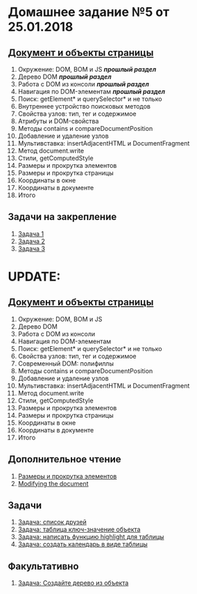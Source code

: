 # Домашнее задание №5 от 25.01.2018

## [Документ и объекты страницы](https://learn.javascript.ru/document)
1. Окружение: DOM, BOM и JS ***прошлый раздел***
2. Дерево DOM ***прошлый раздел***
3. Работа с DOM из консоли ***прошлый раздел***
4. Навигация по DOM-элементам ***прошлый раздел***
5. Поиск: getElement* и querySelector* и не только
6. Внутреннее устройство поисковых методов
7. Свойства узлов: тип, тег и содержимое
8. Атрибуты и DOM-свойства
9. Методы contains и compareDocumentPosition
10. Добавление и удаление узлов
11. Мультивставка: insertAdjacentHTML и DocumentFragment
12. Метод document.write
13. Стили, getComputedStyle
14. Размеры и прокрутка элементов
15. Размеры и прокрутка страницы
16. Координаты в окне
17. Координаты в документе
18. Итого

## Задачи на закрепление
1. [Задача 1](https://next.plnkr.co/edit/agb9zoflDWruXKuc)
2. [Задача 2](https://learn.javascript.ru/task/create-object-tree)
3. [Задача 3](https://next.plnkr.co/edit/9OLNtgmui1dLNigO)

# UPDATE:
## [Документ и объекты страницы](https://learn.javascript.ru/document)
1. Окружение: DOM, BOM и JS 
2. Дерево DOM 
3. Работа с DOM из консоли 
4. Навигация по DOM-элементам 
5. Поиск: getElement* и querySelector* и не только
7. Свойства узлов: тип, тег и содержимое
8. Современный DOM: полифиллы
10. Методы contains и compareDocumentPosition
11. Добавление и удаление узлов
12. Мультивставка: insertAdjacentHTML и DocumentFragment
13. Метод document.write
14. Стили, getComputedStyle
15. Размеры и прокрутка элементов
16. Размеры и прокрутка страницы
17. Координаты в окне
18. Координаты в документе
19. Итого

## Дополнительное чтение
1. [Размеры и прокрутка элементов](https://learn.javascript.ru/metrics)
2. [Modifying the document](http://javascript.info/modifying-document#creating-an-element)

## Задачи
1. [Задача: список друзей](https://plnkr.co/edit/ZHh2lwzPzHfBCZjW05cK?p=preview)
2. [Задача: таблица ключ-значение объекта](https://plnkr.co/edit/c5NJZLmH0rTyMY5nWwAe?p=preview)
3. [Задача: написать функцию highlight для таблицы](https://next.plnkr.co/edit/9OLNtgmui1dLNigO?preview)
4. [Задача: создать календарь в виде таблицы](https://learn.javascript.ru/task/calendar-table)

## Факультативно
1. [Задача: Создайте дерево из объекта](https://learn.javascript.ru/task/create-object-tree)
